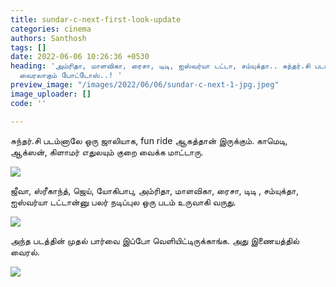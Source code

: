 ```yaml
---
title: sundar-c-next-first-look-update
categories: cinema
authors: Santhosh
tags: []
date: 2022-06-06 10:26:36 +0530
heading: 'அம்ரிதா, மாளவிகா, ரைசா, டிடி, ஐஸ்வர்யா டட்டா, சம்யுக்தா.. சுந்தர்.சி படம்..
  வைரலாகும் போட்டோஸ்..! '
preview_image: "/images/2022/06/06/sundar-c-next-1-jpg.jpeg"
image_uploader: []
code: ''

---
```

சுந்தர்.சி படம்னாலே ஒரு ஜாலியாக, fun ride ஆகத்தான் இருக்கும். காமெடி, ஆக்ஸன், கிளாமர் எதுலயும் குறை வைக்க மாட்டாரு.

![](/images/2022/06/06/sundar-c-next-3-webp.jpeg)

ஜீவா, ஸ்ரீகாந்த், ஜெய், யோகிபாபு, அம்ரிதா, மாளவிகா, ரைசா, டிடி , சம்யுக்தா, ஐஸ்வர்யா டட்டான்னு பலர் நடிப்புல ஒரு படம் உருவாகி வருது.

![](/images/2022/06/06/sundar-c-next-2-webp.jpeg)

அந்த படத்தின் முதல் பார்வை இப்போ வெளியிட்டிருக்காங்க. அது இணையத்தில் வைரல்.

![](/images/2022/06/06/sundar-c-next-jpg.jpeg)
